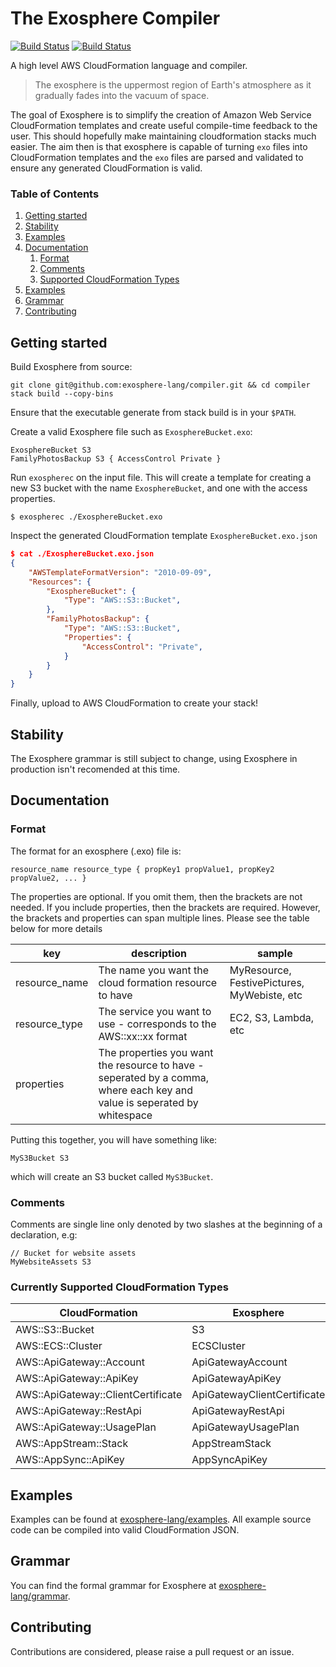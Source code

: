 # The Exosphere Compiler

[![Build Status](https://travis-ci.com/exosphere-lang/compiler.svg?branch=master)](https://travis-ci.com/exosphere-lang/compiler)
[![Build Status](https://travis-ci.com/exosphere-lang/end-to-end-test.svg?branch=master)](https://travis-ci.com/exosphere-lang/end-to-end-test)

A high level AWS CloudFormation language and compiler.

> The exosphere is the uppermost region of Earth's atmosphere as it gradually fades into the vacuum of space.

The goal of Exosphere is to simplify the creation of Amazon Web Service CloudFormation templates and create useful compile-time feedback to the user. This should hopefully make maintaining cloudformation stacks much easier. The aim then is that exosphere is capable of turning `exo` files into CloudFormation templates and the `exo` files are parsed and validated to ensure any generated CloudFormation is valid.

### Table of Contents
1. [Getting started](#getting_started)
2. [Stability](#stability)
3. [Examples](#examples)
4. [Documentation](#documentation)
    1. [Format](#format)
    1. [Comments](#comments)
    2. [Supported CloudFormation Types](#supported_cloudFormation_types)
5. [Examples](#examples)
6. [Grammar](#grammar)
7. [Contributing](#contributing)


## Getting started <a name="getting_started"></a>

Build Exosphere from source:

```shell
git clone git@github.com:exosphere-lang/compiler.git && cd compiler
stack build --copy-bins
```

Ensure that the executable generate from stack build is in your `$PATH`.

Create a valid Exosphere file such as `ExosphereBucket.exo`:

```
ExosphereBucket S3
FamilyPhotosBackup S3 { AccessControl Private }
```

Run `exospherec` on the input file. This will create a template for creating a new S3 bucket with the name `ExosphereBucket`, and one with the access properties.

```shell
$ exospherec ./ExosphereBucket.exo
```

Inspect the generated CloudFormation template `ExosphereBucket.exo.json`

```json
$ cat ./ExosphereBucket.exo.json
{
    "AWSTemplateFormatVersion": "2010-09-09",
    "Resources": {
        "ExosphereBucket": {
            "Type": "AWS::S3::Bucket",
        },
        "FamilyPhotosBackup": {
            "Type": "AWS::S3::Bucket",
            "Properties": {
                "AccessControl": "Private",
            }
        }
    }
}
```

Finally, upload to AWS CloudFormation to create your stack!

## Stability <a name="stability"></a>

The Exosphere grammar is still subject to change, using Exosphere in production isn't recomended at this time.

## Documentation <a name="documentation"></a>

### Format <a name="format"></a>

The format for an exosphere (.exo) file is:

```resource_name resource_type { propKey1 propValue1, propKey2 propValue2, ... }```

The properties are optional. If you omit them, then the brackets are not needed. If you include properties, then the brackets are required. However, the brackets and properties can span multiple lines. Please see the table below for more details

| key | description | sample |
| --- | --- | -- |
| resource_name | The name you want the cloud formation resource to have | MyResource, FestivePictures, MyWebiste, etc |
| resource_type | The service you want to use - corresponds to the AWS::xx::xx format | EC2, S3, Lambda, etc |
| properties | The properties you want the resource to have - seperated by a comma, where each key and value is seperated by whitespace |  |

Putting this together, you will have something like:

```MyS3Bucket S3```

which will create an S3 bucket called `MyS3Bucket`.

### Comments <a name="comments"></a>

Comments are single line only denoted by two slashes at the beginning of a declaration, e.g:

```
// Bucket for website assets
MyWebsiteAssets S3
```

### Currently Supported CloudFormation Types  <a name="supported_cloudFormation_types"></a>

| CloudFormation | Exosphere |
| --- | --- |
| AWS::S3::Bucket | S3 |
| AWS::ECS::Cluster | ECSCluster |
| AWS::ApiGateway::Account | ApiGatewayAccount |
| AWS::ApiGateway::ApiKey | ApiGatewayApiKey |
| AWS::ApiGateway::ClientCertificate | ApiGatewayClientCertificate |
| AWS::ApiGateway::RestApi | ApiGatewayRestApi |
| AWS::ApiGateway::UsagePlan | ApiGatewayUsagePlan |
| AWS::AppStream::Stack | AppStreamStack |
| AWS::AppSync::ApiKey | AppSyncApiKey |

## Examples  <a name="examples"></a>

Examples can be found at [exosphere-lang/examples](https://github.com/exosphere-lang/examples). All example source code can be compiled into valid CloudFormation JSON.

## Grammar  <a name="grammar"></a>

You can find the formal grammar for Exosphere at [exosphere-lang/grammar](https://github.com/exosphere-lang/grammar).

## Contributing  <a name="contributing"></a>

Contributions are considered, please raise a pull request or an issue.
